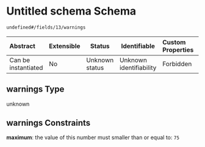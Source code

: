 # Untitled schema Schema

```txt
undefined#/fields/13/warnings
```




| Abstract            | Extensible | Status         | Identifiable            | Custom Properties | Additional Properties | Access Restrictions | Defined In                                                              |
| :------------------ | ---------- | -------------- | ----------------------- | :---------------- | --------------------- | ------------------- | ----------------------------------------------------------------------- |
| Can be instantiated | No         | Unknown status | Unknown identifiability | Forbidden         | Allowed               | none                | [link.schema.json\*](../../out/link.schema.json "open original schema") |

## warnings Type

unknown

## warnings Constraints

**maximum**: the value of this number must smaller than or equal to: `75`

